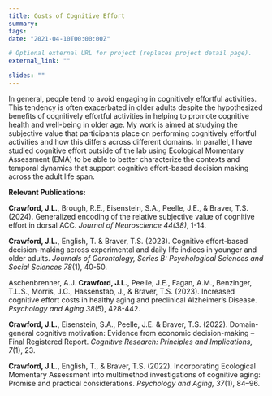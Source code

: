 ```yaml
---
title: Costs of Cognitive Effort
summary: 
tags:
date: "2021-04-10T00:00:00Z"

# Optional external URL for project (replaces project detail page).
external_link: ""

slides: ""
---
```


In general, people tend to avoid engaging in cognitively effortful activities. This tendency is often exacerbated in older adults despite the hypothesized benefits of cognitively effortful activities in helping to promote cognitive health and well-being in older age. My work is aimed at studying the subjective value that participants place on performing cognitively effortful activities and how this differs across different domains. In parallel, I have studied cognitive effort outside of the lab using Ecological Momentary Assessment (EMA) to be able to better characterize the contexts and temporal dynamics that support cognitive effort-based decision making across the adult life span.

**Relevant Publications:**

**Crawford, J.L.**, Brough, R.E., Eisenstein, S.A., Peelle, J.E., & Braver, T.S. (2024). Generalized encoding of the
relative subjective value of cognitive effort in dorsal ACC. *Journal of Neuroscience 44(38)*, 1-14.

**Crawford, J.L.**, English, T. & Braver, T.S. (2023). Cognitive effort-based decision-making across experimental and daily life indices in younger and older adults. *Journals of Gerontology, Series B: Psychological Sciences and Social Sciences 78*(1), 40-50.

Aschenbrenner, A.J. **Crawford, J.L.**, Peelle, J.E., Fagan, A.M., Benzinger, T.L.S., Morris, J.C., Hassenstab, J., & Braver, T.S. (2023). Increased cognitive effort costs in healthy aging and preclinical Alzheimer’s Disease. *Psychology and Aging 38*(5), 428-442.

**Crawford, J.L.**, Eisenstein, S.A., Peelle, J.E. & Braver, T.S. (2022). Domain-general cognitive motivation:
Evidence from economic decision-making – Final Registered Report. *Cognitive Research: Principles and Implications, 7*(1), 23.

**Crawford, J.L.**, English, T., & Braver, T.S. (2022). Incorporating Ecological Momentary Assessment into multimethod investigations of cognitive aging: Promise and practical considerations. *Psychology and Aging, 37*(1), 84–96.
